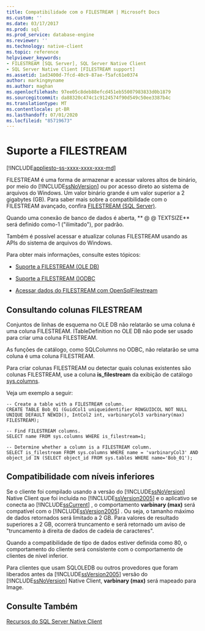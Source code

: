 ```yaml
---
title: Compatibilidade com o FILESTREAM | Microsoft Docs
ms.custom: ''
ms.date: 03/17/2017
ms.prod: sql
ms.prod_service: database-engine
ms.reviewer: ''
ms.technology: native-client
ms.topic: reference
helpviewer_keywords:
- FILESTREAM [SQL Server], SQL Server Native Client
- SQL Server Native Client [FILESTREAM support]
ms.assetid: 1ad3400d-7fcd-40c9-87ae-f5afc61e0374
author: markingmyname
ms.author: maghan
ms.openlocfilehash: 97ee05c8deb88efcd451eb55007983833d0b1879
ms.sourcegitcommit: da88320c474c1c9124574f90d549c50ee3387b4c
ms.translationtype: MT
ms.contentlocale: pt-BR
ms.lasthandoff: 07/01/2020
ms.locfileid: "85719673"
---
```

# <a name="filestream-support"></a>Suporte a FILESTREAM
[!INCLUDE[appliesto-ss-xxxx-xxxx-xxx-md](../../../includes/applies-to-version/sqlserver.md)]

  FILESTREAM é uma forma de armazenar e acessar valores altos de binário, por meio do [!INCLUDE[ssNoVersion](../../../includes/ssnoversion-md.md)] ou por acesso direto ao sistema de arquivos do Windows. Um valor binário grande é um valor superior a 2 gigabytes (GB). Para saber mais sobre a compatibilidade com o FILESTREAM avançado, confira [FILESTREAM &#40;SQL Server&#41;](../../../relational-databases/blob/filestream-sql-server.md).  
  
 Quando uma conexão de banco de dados é aberta, ** \@ \@ TEXTSIZE** será definido como-1 ("ilimitado"), por padrão.  
  
 Também é possível acessar e atualizar colunas FILESTREAM usando as APIs do sistema de arquivos do Windows.  
  
 Para obter mais informações, consulte estes tópicos:  
  
-   [Suporte a FILESTREAM &#40;OLE DB&#41;](../../../relational-databases/native-client/ole-db/filestream-support-ole-db.md)  
  
-   [Suporte a FILESTREAM &#40;&#41;ODBC](../../../relational-databases/native-client/odbc/filestream-support-odbc.md)  
  
-   [Acessar dados do FILESTREAM com OpenSqlFilestream](../../../relational-databases/blob/access-filestream-data-with-opensqlfilestream.md)  
  
## <a name="querying-for-filestream-columns"></a>Consultando colunas FILESTREAM  
 Conjuntos de linhas de esquema no OLE DB não relatarão se uma coluna é uma coluna FILESTREAM. ITableDefinition no OLE DB não pode ser usado para criar uma coluna FILESTREAM.  
  
 As funções de catálogo, como SQLColumns no ODBC, não relatarão se uma coluna é uma coluna FILESTREAM.  
  
 Para criar colunas FILESTREAM ou detectar quais colunas existentes são colunas FILESTREAM, use a coluna **is_filestream** da exibição de catálogo [sys.columns](../../../relational-databases/system-catalog-views/sys-columns-transact-sql.md).  
  
 Veja um exemplo a seguir:  
  
```  
-- Create a table with a FILESTREAM column.  
CREATE TABLE Bob_01 (GuidCol1 uniqueidentifier ROWGUIDCOL NOT NULL UNIQUE DEFAULT NEWID(), IntCol2 int, varbinaryCol3 varbinary(max) FILESTREAM);  
  
-- Find FILESTREAM columns.  
SELECT name FROM sys.columns WHERE is_filestream=1;  
  
-- Determine whether a column is a FILESTREAM column.  
SELECT is_filestream FROM sys.columns WHERE name = 'varbinaryCol3' AND object_id IN (SELECT object_id FROM sys.tables WHERE name='Bob_01');  
```  
  
## <a name="down-level-compatibility"></a>Compatibilidade com níveis inferiores  
 Se o cliente foi compilado usando a versão do [!INCLUDE[ssNoVersion](../../../includes/ssnoversion-md.md)] Native Client que foi incluída no [!INCLUDE[ssVersion2005](../../../includes/ssversion2005-md.md)] e o aplicativo se conecta ao [!INCLUDE[ssCurrent](../../../includes/sscurrent-md.md)] , o comportamento **varbinary (max)** será compatível com o [!INCLUDE[ssVersion2005](../../../includes/ssversion2005-md.md)] . Ou seja, o tamanho máximo de dados retornados será limitado a 2 GB. Para valores de resultado superiores a 2 GB, ocorrerá truncamento e será retornado um aviso de "truncamento à direita de dados de cadeia de caracteres".  
  
 Quando a compatibilidade de tipo de dados estiver definida como 80, o comportamento do cliente será consistente com o comportamento de clientes de nível inferior.  
  
 Para clientes que usam SQLOLEDB ou outros provedores que foram liberados antes da [!INCLUDE[ssVersion2005](../../../includes/ssversion2005-md.md)] versão do [!INCLUDE[ssNoVersion](../../../includes/ssnoversion-md.md)] Native Client, **varbinary (max)** será mapeado para Image.  
  
## <a name="see-also"></a>Consulte Também  
 [Recursos do SQL Server Native Client](../../../relational-databases/native-client/features/sql-server-native-client-features.md)  
  
  
